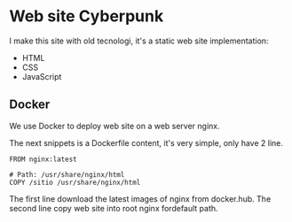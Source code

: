 # Web site Cyberpunk

I make this site with old tecnologi, it's a static web site implementation:
- HTML
- CSS
- JavaScript
 

## Docker

 We use Docker to deploy web site on a web server nginx.


 The next snippets is a Dockerfile content, it's very simple, only have 2 line.

```
FROM nginx:latest

# Path: /usr/share/nginx/html
COPY /sitio /usr/share/nginx/html  

```
 The first line download the latest images of nginx from docker.hub.
 The second line copy web site into root nginx fordefault path.